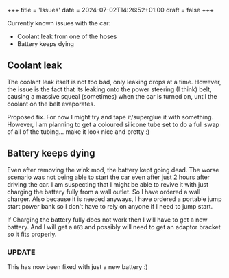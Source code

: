 +++
title = 'Issues'
date = 2024-07-02T14:26:52+01:00
draft = false
+++

Currently known issues with the car:
- Coolant leak from one of the hoses
- Battery keeps dying

<!--more-->

## Coolant leak
The coolant leak itself is not too bad, only leaking drops at a time.
However, the issue is the fact that its leaking onto the power steering (I think) belt, causing a massive squeal (sometimes) when the car is turned on, until the coolant on the belt evaporates.

Proposed fix. For now I might try and tape it/superglue it with something. However, I am planning to get a coloured silicone tube set to do a full swap of all of the tubing... make it look nice and pretty :)

## Battery keeps dying
Even after removing the wink mod, the battery kept going dead. The worse scenario was not being able to start the car even after just 2 hours after driving the car.
I am suspecting that I might be able to revive it with just charging the battery fully from a wall outlet. So I have ordered a wall charger.
Also because it is needed anyways, I have ordered a portable jump start power bank so I don't have to rely on anyone if I need to jump start.

If Charging the battery fully does not work then I will have to get a new battery. And I will get a `063` and possibly will need to get an adaptor bracket so it fits properly. 

### UPDATE
This has now been fixed with just a new battery :)
